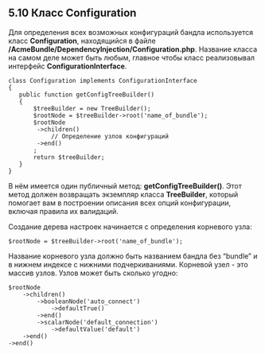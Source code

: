 ## 5.10 Класс Configuration

Для определения всех возможных конфигураций бандла используется класс **Configuration**, находящийся в файле **/AcmeBundle/DependencyInjection/Configuration.php**. Название класса на самом деле может быть любым, главное чтобы класс реализовывал интерфейс **ConfigurationInterface**.

```
class Configuration implements ConfigurationInterface
{
   public function getConfigTreeBuilder()
   {
       $treeBuilder = new TreeBuilder();
       $rootNode = $treeBuilder->root('name_of_bundle');
       $rootNode
        ->children()
            // Определение узлов конфигураций
        ->end()
       ;
       return $treeBuilder;
   }
}
```

В нём имеется один публичный метод: **getConfigTreeBuilder()**. Этот метод должен возвращать экземпляр класса **TreeBuilder**, который помогает вам в построении описания всех опций конфигурации, включая правила их валидаций.

Создание дерева настроек начинается с определения корневого узла:

`$rootNode = $treeBuilder->root('name_of_bundle');`

Название корневого узла должно быть названием бандла без “bundle” и в нижнем индексе с нижними подчеркиваниями. Корневой узел - это массив узлов. Узлов может быть сколько угодно:

```
$rootNode
    ->children()
        ->booleanNode('auto_connect')
            ->defaultTrue()
        ->end()
        ->scalarNode('default_connection')
            ->defaultValue('default')
    ->end()
->end()
```